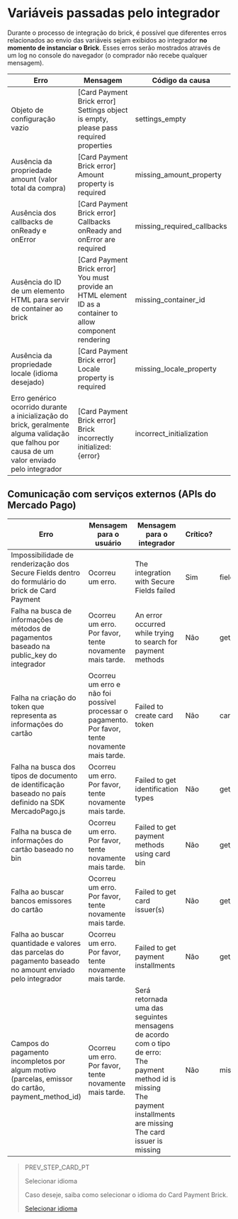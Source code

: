 # Variáveis passadas pelo integrador 

Durante o processo de integração do brick, é possível que diferentes erros relacionados ao envio das variáveis sejam exibidos ao integrador **no momento de instanciar o Brick**. Esses erros serão mostrados através de um log no console do navegador (o comprador não recebe qualquer mensagem).

| Erro | Mensagem | Código da causa |
|--- |--- |--- |
| Objeto de configuração vazio | [Card Payment Brick error] Settings object is empty, please pass required properties | settings_empty |
| Ausência da propriedade amount (valor total da compra) | [Card Payment Brick error] Amount property is required | missing_amount_property |
| Ausência dos callbacks de onReady e onError | [Card Payment Brick error] Callbacks onReady and onError are required | missing_required_callbacks |
| Ausência do ID de um elemento HTML para servir de container ao brick | [Card Payment Brick error] You must provide an HTML element ID as a container to allow component rendering|missing_container_id |
| Ausência da propriedade locale (idioma desejado) | [Card Payment Brick error] Locale property is required | missing_locale_property |
| Erro genérico ocorrido durante a inicialização do brick, geralmente alguma validação que falhou por causa de um valor enviado pelo integrador | [Card Payment Brick error] Brick incorrectly initialized: {error}|incorrect_initialization |

## Comunicação com serviços externos (APIs do Mercado Pago)

| Erro | Mensagem para o usuário | Mensagem para o integrador | Crítico? |Código da causa |
|--- |--- |--- |--- |--- |
| Impossibilidade de renderização dos Secure Fields dentro do formulário do brick de Card Payment | Ocorreu um erro. | The integration with Secure Fields failed | Sim | fields_setup_failed |
| Falha na busca de informações de métodos de pagamentos baseado na public_key do integrador | Ocorreu um erro. Por favor, tente novamente mais tarde. | An error occurred while trying to search for payment methods | Não | get_payment_methods_failed |
| Falha na criação do token que representa as informações do cartão | Ocorreu um erro e não foi possível processar o pagamento. Por favor, tente novamente mais tarde. | Failed to create card token | Não | card_token_creation_failed |
| Falha na busca dos tipos de documento de identificação baseado no país definido na SDK MercadoPago.js | Ocorreu um erro. Por favor, tente novamente mais tarde. | Failed to get identification types | Não | get_identification_types_failed |
| Falha na busca de informações do cartão baseado no bin | Ocorreu um erro. Por favor, tente novamente mais tarde. | Failed to get payment methods using card bin | Não | get_card_bin_payment_methods_failed |
| Falha ao buscar bancos emissores do cartão | Ocorreu um erro. Por favor, tente novamente mais tarde. | Failed to get card issuer(s) | Não | get_card_issuers_failed |
| Falha ao buscar quantidade e valores das parcelas do pagamento baseado no amount enviado pelo integrador | Ocorreu um erro. Por favor, tente novamente mais tarde. | Failed to get payment installments | Não | get_payment_installments_failed |
| Campos do pagamento incompletos por algum motivo (parcelas, emissor do cartão, payment_method_id) | Ocorreu um erro. Por favor, tente novamente mais tarde. | Será retornada uma das seguintes mensagens de acordo com o tipo de erro: <br> The payment <br> method id is missing <br> The payment installments are missing <br> The card issuer is missing|Não|missing_payment_information |

> PREV_STEP_CARD_PT
>
> Selecionar idioma 
>
> Caso deseje, saiba como selecionar o idioma do Card Payment Brick.
>
> [Selecionar idioma](/developers/pt/docs/checkout-bricks-beta/additional-customization/select-language)